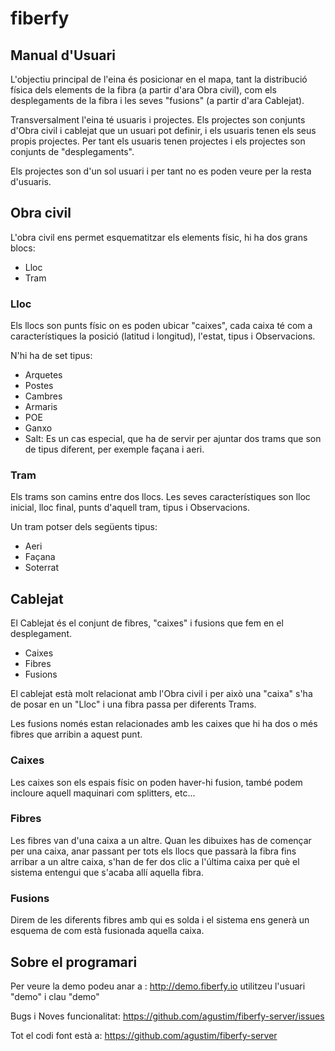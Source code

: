# fiberfy

## Manual d'Usuari

L'objectiu principal de l'eina és posicionar en el mapa, tant la distribució física dels elements de la fibra (a partir d'ara Obra civil), com els desplegaments de la fibra i les seves "fusions" (a partir d'ara Cablejat).

Transversalment l'eina té usuaris i projectes. Els projectes son conjunts d'Obra civil i cablejat que un usuari pot definir, i els usuaris tenen els seus propis projectes. Per tant els usuaris tenen projectes i els projectes son conjunts de "desplegaments".

Els projectes son d'un sol usuari i per tant no es poden veure per la resta d'usuaris.

## Obra civil

L'obra civil ens permet esquematitzar els elements físic, hi ha dos grans blocs:

* Lloc
* Tram

### Lloc

Els llocs son punts físic on es poden ubicar "caixes", cada caixa té com a característiques la posició (latitud i longitud), l'estat, tipus i Observacions.

N'hi ha de set tipus:

* Arquetes
* Postes
* Cambres
* Armaris
* POE
* Ganxo
* Salt: Es un cas especial, que ha de servir per ajuntar dos trams que son de tipus diferent, per exemple façana i aeri.


### Tram

Els trams son camins entre dos llocs. Les seves característiques son lloc inicial, lloc final, punts d'aquell tram, tipus i Observacions.

Un tram potser dels següents tipus:

* Aeri
* Façana
* Soterrat


## Cablejat

El Cablejat és el conjunt de fibres, "caixes" i fusions que fem en el desplegament.

* Caixes
* Fibres
* Fusions

El cablejat està molt relacionat amb l'Obra civil i per això una "caixa" s'ha de posar en un "Lloc" i una fibra passa per diferents Trams.

Les fusions només estan relacionades amb les caixes que hi ha dos o més fibres que arribin a aquest punt.

### Caixes

Les caixes son els espais físic on poden haver-hi fusion, també podem incloure aquell maquinari com splitters, etc...

### Fibres

Les fibres van d'una caixa a un altre. Quan les dibuixes has de començar per una caixa, anar passant per tots els llocs que passarà la fibra fins arribar a un altre caixa, s'han de fer dos clic a l'última caixa per què el sistema entengui que s'acaba allí aquella fibra.

### Fusions

Direm de les diferents fibres amb qui es solda i el sistema ens generà un esquema de com està fusionada aquella caixa.


## Sobre el programari

Per veure la demo podeu anar a : http://demo.fiberfy.io utilitzeu l'usuari "demo" i clau "demo"

Bugs i Noves funcionalitat: https://github.com/agustim/fiberfy-server/issues

Tot el codi font està a: https://github.com/agustim/fiberfy-server

